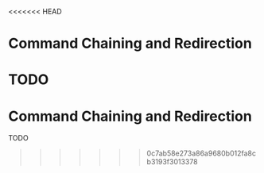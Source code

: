 <<<<<<< HEAD
# Command Chaining and Redirection

TODO
=======
# Command Chaining and Redirection

TODO

<!-- TODO: &&, ; | > >> 2>&1 2>/dev/nul helle.txt < -->
>>>>>>> 0c7ab58e273a86a9680b012fa8cb3193f3013378
